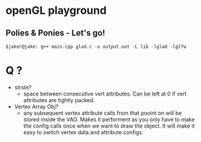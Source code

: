 # openGL playground

## Polies & Ponies - Let's go!

```
$jaker@jake: g++ main.cpp glad.c -o output.out -L lib -lglad -lglfw
```


# Q ? 


- stride?
    - space between consecutive vert attributes. Can be left at 0 if vert attributes are tightly packed.
- Vertex Array Obj?
    - any subsequent vertex attribute calls from that pooint on will be stored inside the VAO. Makes it performent as you only have to make the config calls once when we want to draw the object. It will make it easy to switch vertex data and attribute configs.
